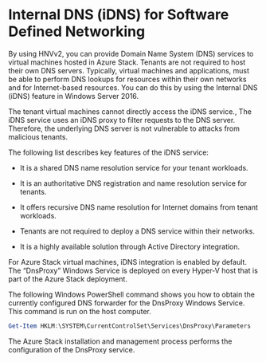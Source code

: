 # Internal DNS (iDNS) for Software Defined Networking

By using HNVv2, you can provide Domain Name System (DNS) services to virtual machines hosted in Azure Stack. Tenants are not required to host their own DNS servers. Typically, virtual machines and applications, must be able to perform DNS lookups for resources within their own networks and for Internet-based resources. You can do this by using the Internal DNS (iDNS) feature in Windows Server 2016.

The tenant virtual machines cannot directly access the iDNS service., The iDNS service uses an iDNS proxy to filter requests to the DNS server. Therefore, the underlying DNS server is not vulnerable to attacks from malicious tenants.

The following list describes key features of the iDNS service:

- It is a shared DNS name resolution service for your tenant workloads.

- It is an authoritative DNS registration and name resolution service for tenants.

- It offers recursive DNS name resolution for Internet domains from tenant workloads.

- Tenants are not required to deploy a DNS service within their networks.

- It is a highly available solution through Active Directory integration.

For Azure Stack virtual machines, iDNS integration is enabled by default. The “DnsProxy” Windows Service is deployed on every Hyper-V host that is part of the Azure Stack deployment.

The following Windows PowerShell command shows you how to obtain the currently configured DNS forwarder for the DnsProxy Windows Service. This command is run on the host computer.

```PowerShell
Get-Item HKLM:\SYSTEM\CurrentControlSet\Services\DnsProxy\Parameters
```

The Azure Stack installation and management process performs the configuration of the DnsProxy service.